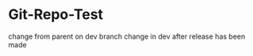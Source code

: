 Git-Repo-Test
=============
change from parent on dev branch
change in dev after release has been made